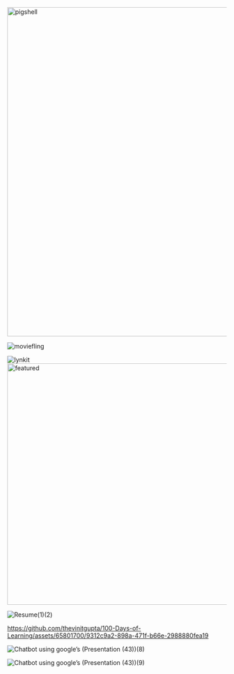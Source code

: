 <img width="754" alt="pigshell" src="https://github.com/thevinitgupta/100-Days-of-Learning/assets/65801700/fa71377e-4994-465c-af70-5698014ee88a">

![moviefling](https://github.com/thevinitgupta/100-Days-of-Learning/assets/65801700/1527023c-293b-4b34-ae31-4f29687fb1dd)

![lynkit](https://github.com/thevinitgupta/100-Days-of-Learning/assets/65801700/f1936506-6831-4156-86a2-a2b23cf1033e)
<img width="553" alt="featured" src="https://github.com/thevinitgupta/100-Days-of-Learning/assets/65801700/440abfe7-9657-4b44-bed8-0cd4d1449dff">


![Resume(1)(2)](https://github.com/thevinitgupta/100-Days-of-Learning/assets/65801700/b8c895ff-94d4-4dea-91ba-53ceb6cf1075)



https://github.com/thevinitgupta/100-Days-of-Learning/assets/65801700/9312c9a2-898a-471f-b66e-2988880fea19


![Chatbot using google’s (Presentation (43))(8)](https://github.com/thevinitgupta/100-Days-of-Learning/assets/65801700/531d40f5-12be-45c2-9a64-919debb71877)

![Chatbot using google’s (Presentation (43))(9)](https://github.com/thevinitgupta/100-Days-of-Learning/assets/65801700/da3a2235-9586-489f-8f23-f0619ac7c5a5)
